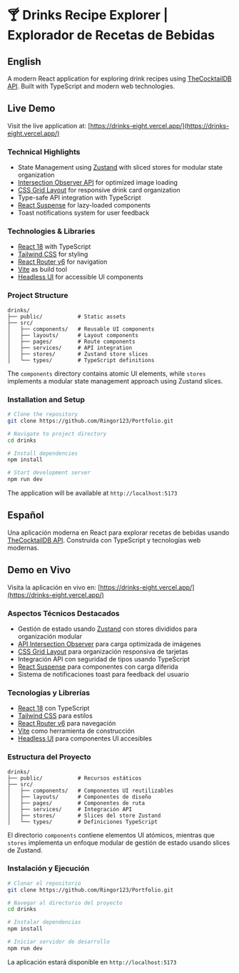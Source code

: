 # 🍸 Drinks Recipe Explorer | Explorador de Recetas de Bebidas

## English

A modern React application for exploring drink recipes using [TheCocktailDB API](https://www.thecocktaildb.com/api.php). Built with TypeScript and modern web technologies.

## Live Demo

Visit the live application at: [https://drinks-eight.vercel.app/](https://drinks-eight.vercel.app/)

### Technical Highlights

- State Management using [Zustand](https://github.com/pmndrs/zustand) with sliced stores for modular state organization
- [Intersection Observer API](https://developer.mozilla.org/en-US/docs/Web/API/Intersection_Observer_API) for optimized image loading
- [CSS Grid Layout](https://developer.mozilla.org/en-US/docs/Web/CSS/CSS_Grid_Layout) for responsive drink card organization
- Type-safe API integration with TypeScript
- [React Suspense](https://react.dev/reference/react/Suspense) for lazy-loaded components
- Toast notifications system for user feedback

### Technologies & Libraries

- [React 18](https://react.dev/) with TypeScript
- [Tailwind CSS](https://tailwindcss.com/) for styling
- [React Router v6](https://reactrouter.com/) for navigation
- [Vite](https://vitejs.dev/) as build tool
- [Headless UI](https://headlessui.com/) for accessible UI components

### Project Structure

```
drinks/
├── public/           # Static assets
├── src/
│   ├── components/   # Reusable UI components
│   ├── layouts/      # Layout components
│   ├── pages/        # Route components
│   ├── services/     # API integration
│   ├── stores/       # Zustand store slices
│   └── types/        # TypeScript definitions
```

The `components` directory contains atomic UI elements, while `stores` implements a modular state management approach using Zustand slices.

### Installation and Setup

```bash
# Clone the repository
git clone https://github.com/Ringor123/Portfolio.git

# Navigate to project directory
cd drinks

# Install dependencies
npm install

# Start development server
npm run dev
```

The application will be available at `http://localhost:5173`

## Español

Una aplicación moderna en React para explorar recetas de bebidas usando [TheCocktailDB API](https://www.thecocktaildb.com/api.php). Construida con TypeScript y tecnologías web modernas.

## Demo en Vivo

Visita la aplicación en vivo en: [https://drinks-eight.vercel.app/](https://drinks-eight.vercel.app/)

### Aspectos Técnicos Destacados

- Gestión de estado usando [Zustand](https://github.com/pmndrs/zustand) con stores divididos para organización modular
- [API Intersection Observer](https://developer.mozilla.org/es/docs/Web/API/Intersection_Observer_API) para carga optimizada de imágenes
- [CSS Grid Layout](https://developer.mozilla.org/es/docs/Web/CSS/CSS_Grid_Layout) para organización responsiva de tarjetas
- Integración API con seguridad de tipos usando TypeScript
- [React Suspense](https://react.dev/reference/react/Suspense) para componentes con carga diferida
- Sistema de notificaciones toast para feedback del usuario

### Tecnologías y Librerías

- [React 18](https://react.dev/) con TypeScript
- [Tailwind CSS](https://tailwindcss.com/) para estilos
- [React Router v6](https://reactrouter.com/) para navegación
- [Vite](https://vitejs.dev/) como herramienta de construcción
- [Headless UI](https://headlessui.com/) para componentes UI accesibles

### Estructura del Proyecto

```
drinks/
├── public/           # Recursos estáticos
├── src/
│   ├── components/   # Componentes UI reutilizables
│   ├── layouts/      # Componentes de diseño
│   ├── pages/        # Componentes de ruta
│   ├── services/     # Integración API
│   ├── stores/       # Slices del store Zustand
│   └── types/        # Definiciones TypeScript
```

El directorio `components` contiene elementos UI atómicos, mientras que `stores` implementa un enfoque modular de gestión de estado usando slices de Zustand.

### Instalación y Ejecución

```bash
# Clonar el repositorio
git clone https://github.com/Ringor123/Portfolio.git

# Navegar al directorio del proyecto
cd drinks

# Instalar dependencias
npm install

# Iniciar servidor de desarrollo
npm run dev
```

La aplicación estará disponible en `http://localhost:5173`
